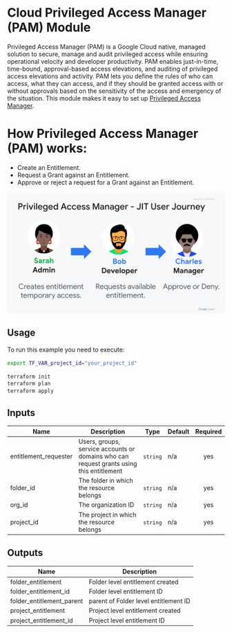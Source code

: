 # Cloud Privileged Access Manager (PAM) Module
Privileged Access Manager (PAM) is a Google Cloud native, managed solution to secure, manage and audit privileged access while ensuring operational velocity and developer productivity. PAM enables just-in-time, time-bound, approval-based access elevations, and auditing of privileged access elevations and activity. PAM lets you define the rules of who can access, what they can access, and if they should be granted access with or without approvals based on the sensitivity of the access and emergency of the situation. This module makes it easy to set up [Privileged Access Manager](https://https://cloud.google.com/iam/docs/pam-overview).

# How Privileged Access Manager (PAM) works:
- Create an Entitlement.
- Request a Grant against an Entitlement. 
- Approve or reject a request for a Grant against an Entitlement. 

![Flow Diagram](./flow-diagram.png)

## Usage

To run this example you need to execute:

```bash
export TF_VAR_project_id="your_project_id"
```

```bash
terraform init
terraform plan
terraform apply
```
<!-- BEGINNING OF PRE-COMMIT-TERRAFORM DOCS HOOK -->
## Inputs

| Name | Description | Type | Default | Required |
|------|-------------|------|---------|:--------:|
| entitlement\_requester | Users, groups, service accounts or domains who can request grants using this entitlement | `string` | n/a | yes |
| folder\_id | The folder in which the resource belongs | `string` | n/a | yes |
| org\_id | The organization ID | `string` | n/a | yes |
| project\_id | The project in which the resource belongs | `string` | n/a | yes |

## Outputs

| Name | Description |
|------|-------------|
| folder\_entitlement | Folder level entitlement created |
| folder\_entitlement\_id | Folder level entitlement ID |
| folder\_entitlement\_parent | parent of Folder level entitlement ID |
| project\_entitlement | Project level entitlement created |
| project\_entitlement\_id | Project level entitlement ID |

<!-- END OF PRE-COMMIT-TERRAFORM DOCS HOOK -->
